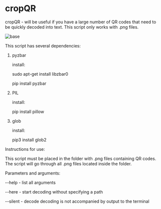 # cropQR
cropQR - will be useful if you have a large number of QR codes that need to be quickly decoded into text. This script only works with .png files.

![base](https://github.com/user-attachments/assets/a8c81cff-ad69-41fd-81a9-abfd9409cb4c)

This script has several dependencies:
1. pyzbar

   install:

   sudo apt-get install libzbar0

   pip install pyzbar
   
3. PIL

   install:

   pip install pillow
  
5. glob

   install:

   pip3 install glob2


Instructions for use:

This script must be placed in the folder with .png files containing QR codes. The script will go through all .png files located inside the folder.


Parameters and arguments:

--help - list all arguments

--here - start decoding without specifying a path

--silent - decode decoding is not accompanied by output to the terminal
